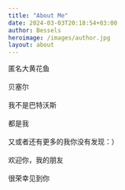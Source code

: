 ```yaml
---
title: "About Me"
date: 2024-03-03T20:18:54+03:00
author: Bessels
heroimage: /images/author.jpg
layout: about
---
```


匿名大黄花鱼<br>  
贝塞尔<br>  
我不是巴特沃斯<br>  
都是我<br>  
又或者还有更多的我你没有发现：）<br>  
欢迎你，我的朋友<br>  
很荣幸见到你
